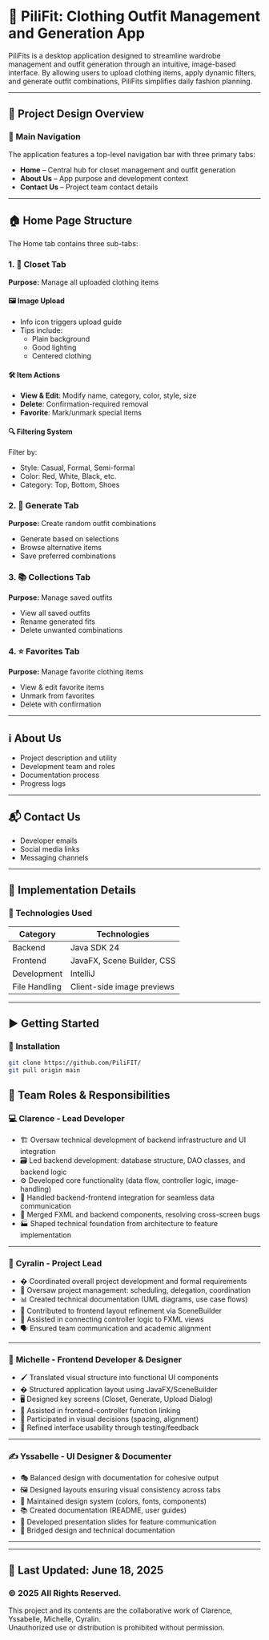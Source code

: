 # 👕 PiliFit: Clothing Outfit Management and Generation App

PiliFits is a desktop application designed to streamline wardrobe management and outfit generation through an intuitive, image-based interface. By allowing users to upload clothing items, apply dynamic filters, and generate outfit combinations, PiliFits simplifies daily fashion planning.

---

## 🧭 Project Design Overview

### 🚀 Main Navigation
The application features a top-level navigation bar with three primary tabs:
- **Home** – Central hub for closet management and outfit generation
- **About Us** – App purpose and development context
- **Contact Us** – Project team contact details

---

## 🏠 Home Page Structure
The Home tab contains three sub-tabs:

### 1. 👚 Closet Tab
**Purpose:** Manage all uploaded clothing items

#### 🖼️ Image Upload
- Info icon triggers upload guide
- Tips include:
  - Plain background
  - Good lighting
  - Centered clothing

#### 🛠️ Item Actions
- **View & Edit**: Modify name, category, color, style, size
- **Delete**: Confirmation-required removal
- **Favorite**: Mark/unmark special items

#### 🔍 Filtering System
Filter by:
- Style: Casual, Formal, Semi-formal
- Color: Red, White, Black, etc.
- Category: Top, Bottom, Shoes

### 2. 🎲 Generate Tab
**Purpose:** Create random outfit combinations
- Generate based on selections
- Browse alternative items
- Save preferred combinations

### 3. 📚 Collections Tab
**Purpose:** Manage saved outfits
- View all saved outfits
- Rename generated fits
- Delete unwanted combinations

### 4. ⭐ Favorites Tab
**Purpose:** Manage favorite clothing items
- View & edit favorite items
- Unmark from favorites
- Delete with confirmation

---

## ℹ️ About Us
- Project description and utility
- Development team and roles
- Documentation process
- Progress logs

---

## 📬 Contact Us
- Developer emails
- Social media links
- Messaging channels

---

## 🧱 Implementation Details

### 🔧 Technologies Used
| Category       | Technologies               |
|----------------|----------------------------|
| Backend        | Java SDK 24                |
| Frontend       | JavaFX, Scene Builder, CSS |
| Development    | IntelliJ                   |
| File Handling  | Client-side image previews |

---
## ▶️ Getting Started

### 🚀 Installation
```bash
git clone https://github.com/PiliFIT/
git pull origin main
```
## 👥 Team Roles & Responsibilities

### 💻 **Clarence** - Lead Developer

- 🏗️ Oversaw technical development of backend infrastructure and UI integration
- 🗃️ Led backend development: database structure, DAO classes, and backend logic
- ⚙️ Developed core functionality (data flow, controller logic, image-handling)
- 🔄 Handled backend-frontend integration for seamless data communication
- 🧩 Merged FXML and backend components, resolving cross-screen bugs
- 🏭 Shaped technical foundation from architecture to feature implementation

---

### 📝 **Cyralin** - Project Lead

- � Coordinated overall project development and formal requirements
- 📅 Oversaw project management: scheduling, delegation, coordination
- 📊 Created technical documentation (UML diagrams, use case flows)
- 🎨 Contributed to frontend layout refinement via SceneBuilder
- 🔌 Assisted in connecting controller logic to FXML views
- 🗣️ Ensured team communication and academic alignment

---

### 🎨 **Michelle** - Frontend Developer & Designer

- 🖌️ Translated visual structure into functional UI components
- � Structured application layout using JavaFX/SceneBuilder
- 🖥️ Designed key screens (Closet, Generate, Upload Dialog)
- 🔗 Assisted in frontend-controller function linking
- 📐 Participated in visual decisions (spacing, alignment)
- 👥 Refined interface usability through testing/feedback

---

### ✍️ **Yssabelle** - UI Designer & Documenter

- 🎭 Balanced design with documentation for cohesive output
- 🖼️ Designed layouts ensuring visual consistency across tabs
- 🎨 Maintained design system (colors, fonts, components)
- 📚 Created documentation (README, user guides)
- 📢 Developed presentation slides for feature communication
- 🌉 Bridged design and technical documentation

---

---

📅 **Last Updated**: June 18, 2025 <br>
---
### © 2025 All Rights Reserved. 
This project and its contents are the collaborative work of Clarence, Yssabelle, Michelle, Cyralin.  
Unauthorized use or distribution is prohibited without permission.  

